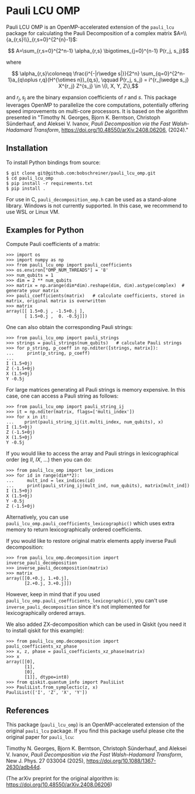 # Pauli LCU OMP

Pauli LCU OMP is an OpenMP-accelerated extension of the `pauli_lcu` package for calculating the Pauli Decomposition of a complex matrix $`A=\\{a_{r,s}\\}_{r,s=0}^{2^{n}-1}`$:

```math
    A=\sum_{r,s=0}^{2^n-1} \alpha_{r,s} \bigotimes_{j=0}^{n-1} P(r_j, s_j)
```

where

```math
    \alpha_{r,s}\coloneqq \frac{i^{-|r\wedge s|}}{2^n} \sum_{q=0}^{2^n-1}a_{q\oplus r,q}(H^{\otimes n})_{q,s}, \qquad P(r_j, s_j) = i^{r_j\wedge s_j} X^{r_j} Z^{s_j} \in \{I, X, Y, Z\},
```

and $r_j, s_j$ are the binary expansion coefficients of $r$ and $s$.
This package leverages OpenMP to parallelize the core computations, potentially offering speed improvements on multi-core processors. It is based on the algorithm presented in "Timothy N. Georges, Bjorn K. Berntson, Christoph Sünderhauf, and Aleksei V. Ivanov, _Pauli Decomposition via the Fast Walsh-Hadamard Transform_, https://doi.org/10.48550/arXiv.2408.06206, (2024)."

## Installation
To install Python bindings from source:

    $ git clone git@github.com:bobschreiner/pauli_lcu_omp.git
    $ cd pauli_lcu_omp
    $ pip install -r requirements.txt
    $ pip install .

For use in C, `pauli_decomposition_omp.h` can be used as a stand-alone library. 
Windows is not currently supported. In this case, we recommend to use WSL or Linux VM.

##  Examples for Python

Compute Pauli coefficients of a matrix:
```pycon
>>> import os
>>> import numpy as np
>>> from pauli_lcu_omp import pauli_coefficients
>>> os.environ["OMP_NUM_THREADS"] = '8'
>>> num_qubits = 1
>>> dim = 2 ** num_qubits
>>> matrix = np.arange(dim*dim).reshape(dim, dim).astype(complex)  # generate your matrix
>>> pauli_coefficients(matrix)   # calculate coefficients, stored in matrix, original matrix is overwritten
>>> matrix
array([[ 1.5+0.j , -1.5+0.j ],
       [ 1.5+0.j ,  0. -0.5j]])
```

One can also obtain the corresponding Pauli strings:
```pycon
>>> from pauli_lcu_omp import pauli_strings
>>> strings = pauli_strings(num_qubits)   # calculate Pauli strings
>>> for p_string, p_coeff in np.nditer([strings, matrix]):
...     print(p_string, p_coeff)
...
I (1.5+0j)
Z (-1.5+0j)
X (1.5+0j)
Y -0.5j
```

For large matrices generating all Pauli strings is memory expensive. In this case, one can access a Pauli string as follows:

```pycon
>>> from pauli_lcu_omp import pauli_string_ij
>>> it = np.nditer(matrix, flags=['multi_index'])
>>> for x in it:
...    print(pauli_string_ij(it.multi_index, num_qubits), x)
I (1.5+0j)
Z (-1.5+0j)
X (1.5+0j)
Y -0.5j
```
If you would like to access the array and Pauli strings in lexicographical order (eg $II$, $IX$, ...) then you can do:

```pycon
>>> from pauli_lcu_omp import lex_indices
>>> for id in range(dim**2):
...     mult_ind = lex_indices(id)
...     print(pauli_string_ij(mult_ind, num_qubits), matrix[mult_ind])
I (1.5+0j)
X (1.5+0j)
Y -0.5j
Z (-1.5+0j)
```
Alternatively, you can use `pauli_lcu_omp.pauli_coefficients_lexicographic()` 
which uses extra memory to return lexicographically ordered coefficients. 

If you would like to restore original matrix elements apply inverse Pauli decomposition:
```pycon
>>> from pauli_lcu_omp.decomposition import inverse_pauli_decomposition
>>> inverse_pauli_decomposition(matrix)
>>> matrix
array([[0.+0.j, 1.+0.j],
       [2.+0.j, 3.+0.j]])
```
However, keep in mind that if you used `pauli_lcu_omp.pauli_coefficients_lexicographic()`, 
you can't use `inverse_pauli_decomposition` since it's not implemented for lexicographically ordered arrays.

We also added ZX-decomposition which can be used in Qiskit (you need it to install qiskit for this example):

```pycon
>>> from pauli_lcu_omp.decomposition import pauli_coefficients_xz_phase
>>> x, z, phase = pauli_coefficients_xz_phase(matrix)
>>> x 
array([[0],
       [1],
       [0],
       [1]], dtype=int8)
>>> from qiskit.quantum_info import PauliList
>>> PauliList.from_symplectic(z, x)
PauliList(['I', 'Z', 'X', 'Y'])
```

## References

This package (`pauli_lcu_omp`) is an OpenMP-accelerated extension of the original `pauli_lcu` package.
If you find this package useful please cite the original paper for `pauli_lcu`:

Timothy N. Georges, Bjorn K. Berntson, Christoph Sünderhauf, and Aleksei V. Ivanov, _Pauli Decomposition via the Fast Walsh-Hadamard Transform_, New J. Phys. 27 033004 (2025), https://doi.org/10.1088/1367-2630/adb44d.

(The arXiv preprint for the original algorithm is: https://doi.org/10.48550/arXiv.2408.06206)
